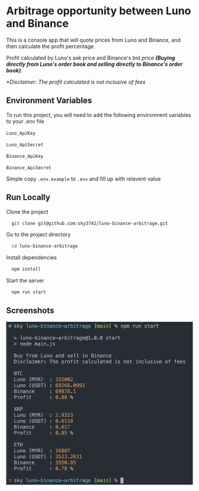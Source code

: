 # Arbitrage opportunity between Luno and Binance

This is a console app that will quote prices from Luno and Binance, and then calculate the profit percentage. 

Profit calculated by Luno's ask price and Binance's bid price **_(Buying directly from Luno's order book and selling directly to Binance's order book)_**.

_*Disclaimer: The profit calculated is not inclusive of fees_

## Environment Variables

To run this project, you will need to add the following environment variables to your .env file

`Luno_ApiKey`

`Luno_ApiSecret`

`Binance_ApiKey`

`Binance_ApiSecret`

Simple copy `.env.example` to `.env` and fill up with relavent value

## Run Locally

Clone the project

```bash
  git clone git@github.com:sky3742/luno-binance-arbitrage.git
```

Go to the project directory

```bash
  cd luno-binance-arbitrage
```

Install dependencies

```bash
  npm install
```

Start the server

```bash
  npm run start
```

## Screenshots

![App Screenshot](/Screenshot.png)

